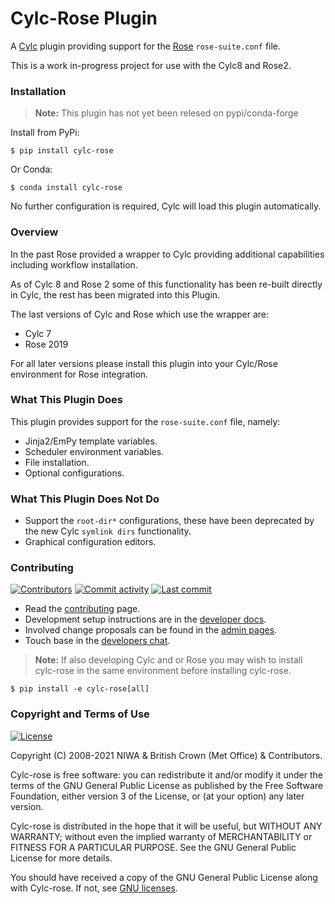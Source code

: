 # Cylc-Rose Plugin

A [Cylc](https://github.com/cylc/cylc-flow) plugin providing support for the
[Rose](https://github.com/metomi/rose) `rose-suite.conf` file.

This is a work in-progress project for use with the Cylc8 and Rose2.

### Installation

> **Note:** This plugin has not yet been relesed on pypi/conda-forge

Install from PyPi:

```console
$ pip install cylc-rose
```

Or Conda:

```console
$ conda install cylc-rose
```

No further configuration is required, Cylc will load this plugin automatically.

### Overview

In the past Rose provided a wrapper to Cylc providing additional capabilities
including workflow installation.

As of Cylc 8 and Rose 2 some of this functionality has been re-built directly
in Cylc, the rest has been migrated into this Plugin.

The last versions of Cylc and Rose which use the wrapper are:

* Cylc 7
* Rose 2019

For all later versions please install this plugin into your Cylc/Rose
environment for Rose integration.

### What This Plugin Does

This plugin provides support for the `rose-suite.conf` file, namely:

* Jinja2/EmPy template variables.
* Scheduler environment variables.
* File installation.
* Optional configurations.

### What This Plugin Does Not Do

* Support the `root-dir*` configurations, these have been deprecated by
  the new Cylc `symlink dirs` functionality.
* Graphical configuration editors.

### Contributing

[![Contributors](https://img.shields.io/github/contributors/cylc/cylc-rose.svg?color=9cf)](https://github.com/cylc/cylc-rose/graphs/contributors)
[![Commit activity](https://img.shields.io/github/commit-activity/m/cylc/cylc-rose.svg?color=yellowgreen)](https://github.com/cylc/cylc-rose/commits/master)
[![Last commit](https://img.shields.io/github/last-commit/cylc/cylc-rose.svg?color=ff69b4)](https://github.com/cylc/cylc-rose/commits/master)

* Read the [contributing](CONTRIBUTING.md) page.
* Development setup instructions are in the
  [developer docs](https://cylc.github.io/cylc-admin/#cylc-8-developer-docs).
* Involved change proposals can be found in the
  [admin pages](https://cylc.github.io/cylc-admin/#change-proposals).
* Touch base in the
  [developers chat](https://matrix.to/#/#cylc-general:matrix.org).

> **Note:** If also developing Cylc and or Rose you may wish to install
  cylc-rose in the same environment before installing cylc-rose.

```console
$ pip install -e cylc-rose[all]
```

### Copyright and Terms of Use

[![License](https://img.shields.io/github/license/cylc/cylc-flow.svg?color=lightgrey)](https://github.com/cylc/cylc-flow/blob/master/COPYING)

Copyright (C) 2008-<span actions:bind='current-year'>2021</span> NIWA &
British Crown (Met Office) & Contributors.

Cylc-rose is free software: you can redistribute it and/or modify it under the terms
of the GNU General Public License as published by the Free Software Foundation,
either version 3 of the License, or (at your option) any later version.

Cylc-rose is distributed in the hope that it will be useful, but WITHOUT ANY
WARRANTY; without even the implied warranty of MERCHANTABILITY or FITNESS FOR A
PARTICULAR PURPOSE.  See the GNU General Public License for more details.

You should have received a copy of the GNU General Public License along with
Cylc-rose.  If not, see [GNU licenses](http://www.gnu.org/licenses/).
